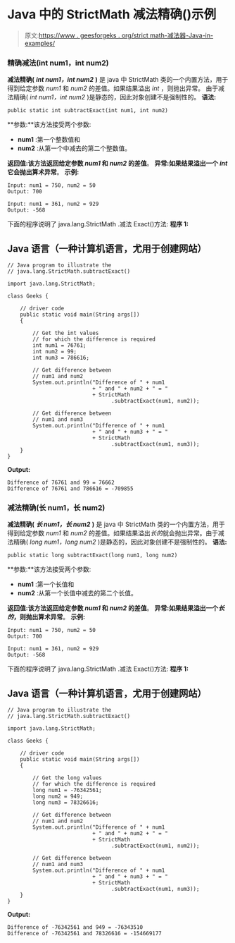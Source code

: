 # Java 中的 StrictMath 减法精确()示例

> 原文:[https://www . geesforgeks . org/strict math-减法器-Java-in-examples/](https://www.geeksforgeeks.org/strictmath-subtractexact-in-java-with-examples/)

### 精确减法(int num1，int num2)

**减法精确(** ***int num1，int num2*** **)** 是 java 中 StrictMath 类的一个内置方法，用于得到给定参数 *num1* 和 *num2* 的差值。如果结果溢出 *int* ，则抛出异常。
由于减法精确( *int num1，int num2* )是静态的，因此对象创建不是强制性的。
**语法:**

```
public static int subtractExact(int num1, int num2)
```

**参数:**该方法接受两个参数:

*   **num1** :第一个整数值和
*   **num2** :从第一个中减去的第二个整数值。

**返回值:**该方法返回给定参数 *num1* 和 *num2* 的**差值**。
**异常:**如果结果溢出一个 *int* 它会抛出**算术异常**。
**示例:**

```
Input: num1 = 750, num2 = 50
Output: 700

Input: num1 = 361, num2 = 929
Output: -568
```

下面的程序说明了 java.lang.StrictMath .减法 Exact()方法:
**程序 1:**

## Java 语言（一种计算机语言，尤用于创建网站）

```
// Java program to illustrate the
// java.lang.StrictMath.subtractExact()

import java.lang.StrictMath;

class Geeks {

    // driver code
    public static void main(String args[])
    {

        // Get the int values
        // for which the difference is required
        int num1 = 76761;
        int num2 = 99;
        int num3 = 786616;

        // Get difference between
        // num1 and num2
        System.out.println("Difference of " + num1
                           + " and " + num2 + " = "
                           + StrictMath
                                 .subtractExact(num1, num2));

        // Get difference between
        // num1 and num3
        System.out.println("Difference of " + num1
                           + " and " + num3 + " = "
                           + StrictMath
                                 .subtractExact(num1, num3));
    }
}
```

**Output:** 

```
Difference of 76761 and 99 = 76662
Difference of 76761 and 786616 = -709855
```

### 减法精确(长 num1，长 num2)

**减法精确(** ***长 num1，长 num2*** **)** 是 java 中 StrictMath 类的一个内置方法，用于得到给定参数 *num1* 和 *num2* 的差值。如果结果溢出*长的*就会抛出异常。由于减法精确( *long num1，long num2* )是静态的，因此对象创建不是强制性的。
**语法:**

```
public static long subtractExact(long num1, long num2)
```

**参数:**该方法接受两个参数:

*   **num1** :第一个长值和
*   **num2** :从第一个长值中减去的第二个长值。

**返回值:**该方法返回给定参数 *num1* 和 *num2* 的**差值**。
**异常:**如果结果溢出一个*长的*，则抛出**算术异常**。
**示例:**

```
Input: num1 = 750, num2 = 50
Output: 700

Input: num1 = 361, num2 = 929
Output: -568
```

下面的程序说明了 java.lang.StrictMath .减法 Exact()方法:
**程序 1:**

## Java 语言（一种计算机语言，尤用于创建网站）

```
// Java program to illustrate the
// java.lang.StrictMath.subtractExact()

import java.lang.StrictMath;

class Geeks {

    // driver code
    public static void main(String args[])
    {

        // Get the long values
        // for which the difference is required
        long num1 = -76342561;
        long num2 = 949;
        long num3 = 78326616;

        // Get difference between
        // num1 and num2
        System.out.println("Difference of " + num1
                           + " and " + num2 + " = "
                           + StrictMath
                                 .subtractExact(num1, num2));

        // Get difference between
        // num1 and num3
        System.out.println("Difference of " + num1
                           + " and " + num3 + " = "
                           + StrictMath
                                 .subtractExact(num1, num3));
    }
}
```

**Output:** 

```
Difference of -76342561 and 949 = -76343510
Difference of -76342561 and 78326616 = -154669177
```